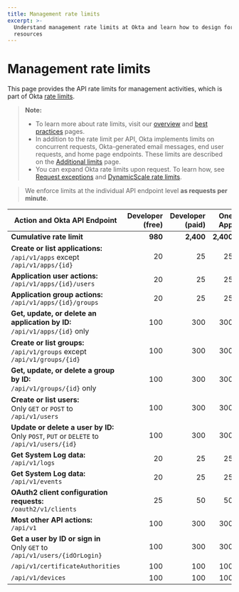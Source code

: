 ```yaml
---
title: Management rate limits
excerpt: >-
  Understand management rate limits at Okta and learn how to design for efficient use of
  resources
---
```


# Management rate limits

This page provides the API rate limits for management activities, which is part of Okta [rate limits](/docs/reference/rate-limits).

> **Note:**
>
> * To learn more about rate limits, visit our [overview](/docs/reference/rate-limits) and [best practices](/docs/reference/rl-best-practices) pages.
> * In addition to the rate limit per API, Okta implements limits on concurrent requests, Okta-generated email messages, end user requests, and home page endpoints. These limits are described on the [Additional limits](/docs/reference/rl-additional-limits/) page.
> * You can expand Okta rate limits upon request. To learn how, see [Request exceptions](/docs/reference/rl-best-practices/#request-exceptions) and [DynamicScale rate limits](/docs/reference/rl-dynamic-scale/).
>

> We enforce limits at the individual API endpoint level **as requests per minute**.

| Action and Okta API Endpoint                                                                                                       | Developer (free) | Developer (paid) | One App | Enterprise | Workforce Identity    |
| ---------------------------------------------------------------------------------------------------------------------------------- | ----------------: | ----------------: | -------: | ----------: | ---------------------: |
| **Cumulative rate limit**                                                                                                         | **980**          | **2,400**        | **2,400**| **5,200** | **7,000**             |
| **Create or list applications:**<br>`/api/v1/apps` except `/api/v1/apps/{id}`                                                      | 20               | 25               | 25      | 100        | 100                   |
| **Application user actions:**<br>`/api/v1/apps/{id}/users`                                                                         | 20               | 25               | 25      | 100        | 100                   |
| **Application group actions:**<br>`/api/v1/apps/{id}/groups`                                                                       | 20               | 25               | 25      | 100        | 100                   |
| **Get, update, or delete an application by ID:**<br>`/api/v1/apps/{id}` only                                                       | 100              | 300              | 300     | 600        | 500                   |
| **Create or list groups:**<br>`/api/v1/groups` except `/api/v1/groups/{id}`                                                        | 100              | 300              | 300     | 600        | 500                   |
| **Get, update, or delete a group by ID:**<br>`/api/v1/groups/{id}` only                                                            | 100              | 300              | 300     | 600        | 1,000                 |
| **Create or list users:**<br>Only `GET` or `POST` to `/api/v1/users`                                                               | 100              | 300              | 300     | 600        | 600                   |
| **Update or delete a user by ID:**<br>Only `POST`, `PUT` or `DELETE` to `/api/v1/users/{id}`                                       | 100              | 300              | 300     | 600        | 600                   |
| **Get System Log data:**<br>`/api/v1/logs`                                                                                         | 20               | 25               | 25      | 50         | 120                   |
| **Get System Log data:**<br>`/api/v1/events`                                                                                       | 20               | 25               | 25      | 50         | 100                   |
| **OAuth2 client configuration requests:**<br>`/oauth2/v1/clients`                                                                  | 25               | 50               | 50      | 100        | 100                   |
| **Most other API actions:**<br>`/api/v1`                                                                                           | 100              | 300              | 300     | 600        | 1,200                 |
| **Get a user by ID or sign in**<br>Only `GET` to `/api/v1/users/{idOrLogin}`                                                       | 100              | 300              | 300     | 1,000      | 2,000                 |
| `/api/v1/certificateAuthorities`                                                                                                   | 100              | 100              | 100     | 150        | 100                   |
| `/api/v1/devices`                                                                                                                  | 100              | 100              | 100     | 150        | 100                   |
